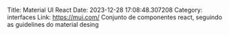 Title: Material UI React
Date: 2023-12-28 17:08:48.307208
Category: interfaces
Link: https://mui.com/
Conjunto de componentes react, seguindo as guidelines do material desing
